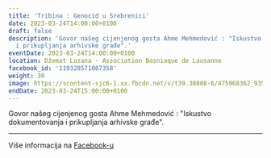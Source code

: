 ```yaml
---
title: 'Tribina : Genocid u Srebrenici'
date: 2023-03-24T14:00:00+0100
draft: false
description: 'Govor našeg cijenjenog gosta Ahme Mehmedović : "Iskustvo dokumentovanja
  i prikupljanja arhivske građe".'
eventDate: 2023-03-24T14:00:00+0100
location: Džemat Lozana - Association Bosniaque de Lausanne
facebook_id: '119328571087358'
weight: 30
image: https://scontent-sjc6-1.xx.fbcdn.net/v/t39.30808-6/475968362_935496025377664_1254503329331924344_n.jpg?_nc_cat=109&ccb=1-7&_nc_sid=9e60e4&_nc_ohc=ZcIHMvhMCGcQ7kNvwFkx2kC&_nc_oc=AdlQHYgcxLskLJav1J0tclWoAqXpYW-nK0oZw51i3BVuRgqr_sB0Js3Z6HQuBKPsmpw&_nc_zt=23&_nc_ht=scontent-sjc6-1.xx&edm=ABTKTjYEAAAA&_nc_gid=ij-Ntx1DKG2o_fIEn_UvlQ&_nc_tpa=Q5bMBQGve6fy3RJg4mnrN9WwvGJxoM5zety1GTwiCsdVuFJJzCXfVAWzfbFIfAJR3h3S5KUOHTSdcpO_BA&oh=00_AfdjMUNBfJjgPf2v4GG8ITr9Fl6l23opfzr-3Ge4dVRZhQ&oe=68FF5F47
endDate: 2023-03-24T15:00:00+0100
---
```


Govor našeg cijenjenog gosta Ahme Mehmedović : "Iskustvo dokumentovanja i prikupljanja arhivske građe".

---

Više informacija na [Facebook-u](https://facebook.com/events/119328571087358)